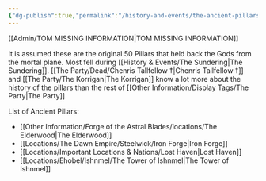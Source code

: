 ```yaml
---
{"dg-publish":true,"permalink":"/history-and-events/the-ancient-pillars/","noteIcon":"","created":"2024-12-06T19:04:07.278+00:00","updated":"2024-12-13T17:46:30.524+00:00"}
---
```



[[Admin/TOM MISSING INFORMATION\|TOM MISSING INFORMATION]]

It is assumed these are the original 50 Pillars that held back the Gods from the mortal plane. Most fell during [[History & Events/The Sundering\|The Sundering]]. [[The Party/Dead/Chenris Tallfellow ‡\|Chenris Tallfellow ‡]] and [[The Party/The Korrigan\|The Korrigan]] know a lot more about the history of the pillars than the rest of [[Other Information/Display Tags/The Party\|The Party]]. 

List of Ancient Pillars:
- [[Other Information/Forge of the Astral Blades/locations/The Elderwood\|The Elderwood]]
- [[Locations/The Dawn Empire/Steelwick/Iron Forge\|Iron Forge]]
- [[Locations/Important Locations & Nations/Lost Haven\|Lost Haven]]
- [[Locations/Ehobel/Ishnmel/The Tower of Ishnmel\|The Tower of Ishnmel]]
 